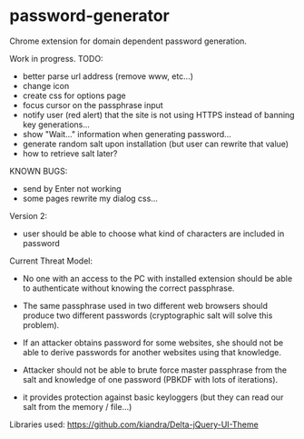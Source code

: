 # password-generator
Chrome extension for domain dependent password generation.


Work in progress.
TODO:
- better parse url address (remove www, etc...)
- change icon
- create css for options page
- focus cursor on the passphrase input
- notify user (red alert) that the site is not using HTTPS instead of banning key generations...
- show "Wait..." information when generating password...
- generate random salt upon installation (but user can rewrite that value)
- how to retrieve salt later?

KNOWN BUGS:
- send by Enter not working
- some pages rewrite my dialog css...


Version 2:
- user should be able to choose what kind of characters are included in password

Current Threat Model:
 - No one with an access to the PC with installed extension should be able to authenticate without knowing the correct passphrase.

 - The same passphrase used in two different web browsers should produce two different passwords (cryptographic salt will solve this problem).

 - If an attacker obtains password for some websites, she should not be able to derive passwords for another websites using that knowledge.

 - Attacker should not be able to brute force master passphrase from the salt and knowledge of one password (PBKDF with lots of iterations).

 - it provides protection against basic keyloggers (but they can read our salt from the memory / file...)

Libraries used:
https://github.com/kiandra/Delta-jQuery-UI-Theme

